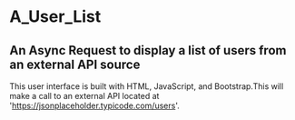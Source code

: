 # A_User_List
## An Async Request to display a list of users from an external API source

This user interface is built with HTML, JavaScript, and Bootstrap.This will make a call to an external API located at 'https://jsonplaceholder.typicode.com/users'.


